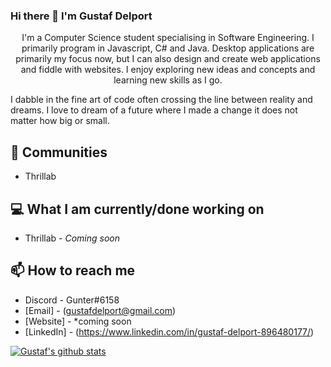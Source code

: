 ### Hi there 👋 I'm Gustaf Delport

<p align="center">
I'm a Computer Science student specialising in Software Engineering. I primarily program in Javascript, C# and Java. Desktop applications are primarily my focus now, but I can also design and create web applications and fiddle with websites. I enjoy exploring new ideas and concepts and learning new skills as I go.

I dabble in the fine art of code often crossing the line between reality and dreams. I love to dream of a future where I made a change it does not matter how big or small. </p>

## 👯 Communities
- Thrillab

## 💻 What I am currently/done working on
- Thrillab - *Coming soon*

## 📫 How to reach me
- Discord - Gunter#6158
- [Email] - (gustafdelport@gmail.com)
- [Website] - *coming soon
- [LinkedIn] - (https://www.linkedin.com/in/gustaf-delport-896480177/)

[![Gustaf's github stats](https://github-readme-stats.vercel.app/api?username=GustafDelport&show_icons=true&theme=dracula)](https://github.com/anuraghazra/github-readme-stats)

